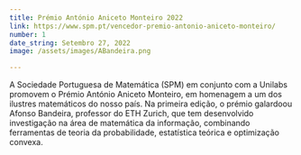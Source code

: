 ```yaml
---
title: Prémio António Aniceto Monteiro 2022
link: https://www.spm.pt/vencedor-premio-antonio-aniceto-monteiro/
number: 1
date_string: Setembro 27, 2022
image: /assets/images/ABandeira.png

---
```

A Sociedade Portuguesa de Matemática (SPM) em conjunto com a Unilabs promovem o Prémio António Aniceto Monteiro, em homenagem 
a um dos ilustres matemáticos do nosso país. Na primeira edição, o prémio galardoou Afonso Bandeira, professor do ETH Zurich, 
que tem desenvolvido investigação na área de matemática da informação, combinando ferramentas de teoria da probabilidade,
estatística teórica e optimização convexa.

